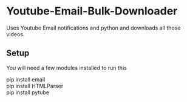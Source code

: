 # Youtube-Email-Bulk-Downloader
Uses Youtube Email notifications and python and downloads all those videos.

## Setup

You will need a few modules installed to run this

pip install email              
pip install HTMLParser                       
pip install pytube

